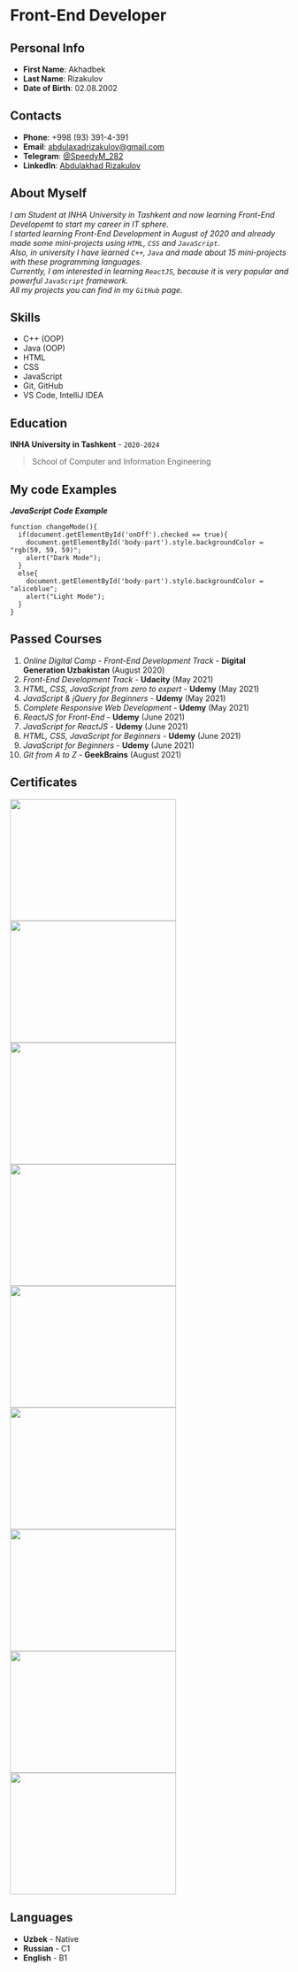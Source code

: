 # Front-End Developer

## Personal Info

* **First Name**: Akhadbek
* **Last Name**: Rizakulov
* **Date of Birth**: 02.08.2002

## Contacts

* **Phone**: +998 (93) 391-4-391
* **Email**: abdulaxadrizakulov@gmail.com
* **Telegram**: [@SpeedyM_282](https://t.me/SpeedyM_282)
* **LinkedIn**: [Abdulakhad Rizakulov](https://www.linkedin.com/in/abdulakhad-rizakulov-181a50210)

## About Myself

*I am Student at INHA University in Tashkent and now learning Front-End Developemt to start my career in IT sphere.\
I started learning Front-End Development in August of 2020 and already made some mini-projects using `HTML`, `CSS` and `JavaScript`.\
Also, in university I have learned `C++`, `Java` and made about 15 mini-projects with these programming languages.\
Currently, I am interested in learning `ReactJS`, because it is very popular and powerful `JavaScript` framework.\
All my projects you can find in my `GitHub` page.*

## Skills

* C++ (OOP)
* Java (OOP)
* HTML
* CSS
* JavaScript
* Git, GitHub
* VS Code, IntelliJ IDEA

## Education

**INHA University in Tashkent** - `2020-2024`
> School of Computer and Information Engineering

## My code Examples

***JavaScript Code Example***
```
function changeMode(){
  if(document.getElementById('onOff').checked == true){
    document.getElementById('body-part').style.backgroundColor = "rgb(59, 59, 59)";
    alert("Dark Mode");
  }
  else{
    document.getElementById('body-part').style.backgroundColor = "aliceblue";
    alert("Light Mode");
  }
}
```

## Passed Courses

1. *Online Digital Camp - Front-End Development Track* - **Digital Generation Uzbakistan** (August 2020)
2. *Front-End Development Track* - **Udacity** (May 2021)
3. *HTML, CSS, JavaScript from zero to expert* - **Udemy** (May 2021)
4. *JavaScript & jQuery for Beginners* - **Udemy** (May 2021)
5. *Complete Responsive Web Development* - **Udemy** (May 2021)
6. *ReactJS for Front-End* - **Udemy** (June 2021)
7. *JavaScript for ReactJS* - **Udemy** (June 2021)
8. *HTML, CSS, JavaScript for Beginners* - **Udemy** (June 2021)
9. *JavaScript for Beginners* - **Udemy** (June 2021)
10. *Git from A to Z* - **GeekBrains** (August 2021)

## Certificates

<img src="sertificate2.png" width="300" height="220">  <img src="sertificate1.png" width="300" height="220">  <img src="sertificate3.png" width="300" height="220">
<img src="sertificate4.png" width="300" height="220">  <img src="sertificate5.png" width="300" height="220">  <img src="sertificate6.png" width="300" height="220">
<img src="sertificate7.png" width="300" height="220">  <img src="sertificate8.png" width="300" height="220">  <img src="sertificate9.png" width="300" height="220">

## Languages

* **Uzbek** - Native
* **Russian** - C1
* **English** - B1
